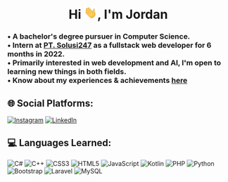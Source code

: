 <h1 align="center">Hi <img src="https://github.com/ABSphreak/ABSphreak/blob/master/gifs/Hi.gif" width="30px">, I'm Jordan</h1>

### • A bachelor's degree pursuer in Computer Science. <br>• Intern at <a href="https://solusi247.com/">PT. Solusi247</a> as a fullstack web developer for 6 months in 2022. <br>• Primarily interested in web development and AI, I'm open to learning new things in both fields. <br>• Know about my experiences & achievements [here](https://drive.google.com/drive/folders/1mtn_IBWa_5Qro83NPA2tgXOJBdH0SWOG?usp=drive_link)

## 🌐 Social Platforms:
[![Instagram](https://img.shields.io/badge/Instagram-%23E4405F.svg?logo=Instagram&logoColor=white)](https://instagram.com/jonggg._) [![LinkedIn](https://img.shields.io/badge/LinkedIn-%230077B5.svg?logo=linkedin&logoColor=white)](https://www.linkedin.com/in/jordan-angkawijaya-776502254/) 

## 💻 Languages Learned:
![C#](https://img.shields.io/badge/c%23-%23239120.svg?style=for-the-badge&logo=csharp&logoColor=white) ![C++](https://img.shields.io/badge/c++-%2300599C.svg?style=for-the-badge&logo=c%2B%2B&logoColor=white) ![CSS3](https://img.shields.io/badge/css3-%231572B6.svg?style=for-the-badge&logo=css3&logoColor=white) ![HTML5](https://img.shields.io/badge/html5-%23E34F26.svg?style=for-the-badge&logo=html5&logoColor=white) ![JavaScript](https://img.shields.io/badge/javascript-%23323330.svg?style=for-the-badge&logo=javascript&logoColor=%23F7DF1E) ![Kotlin](https://img.shields.io/badge/kotlin-%237F52FF.svg?style=for-the-badge&logo=kotlin&logoColor=white) ![PHP](https://img.shields.io/badge/php-%23777BB4.svg?style=for-the-badge&logo=php&logoColor=white) ![Python](https://img.shields.io/badge/python-3670A0?style=for-the-badge&logo=python&logoColor=ffdd54) ![Bootstrap](https://img.shields.io/badge/bootstrap-%238511FA.svg?style=for-the-badge&logo=bootstrap&logoColor=white) ![Laravel](https://img.shields.io/badge/laravel-%23FF2D20.svg?style=for-the-badge&logo=laravel&logoColor=white) ![MySQL](https://img.shields.io/badge/mysql-%2300000f.svg?style=for-the-badge&logo=mysql&logoColor=white)
